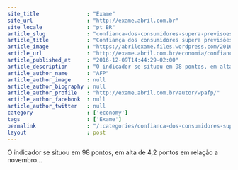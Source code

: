 ```yaml
---
site_title               : "Exame"
site_url                 : "http://exame.abril.com.br"
site_locale              : "pt_BR"
article_slug             : "confianca-dos-consumidores-supera-previsoes-em-dezembro-nos-eua"
article_title            : "Confiança dos consumidores supera previsões em dezembro nos EUA"
article_image            : "https://abrilexame.files.wordpress.com/2016/09/size_960_16_9_estados_unidos40.jpg?quality=70&strip=all&w=960"
article_url              : "http://exame.abril.com.br/economia/confianca-dos-consumidores-supera-previsoes-em-dezembro-nos-eua/"
article_published_at     : "2016-12-09T14:44:29-02:00"
article_description      : "O indicador se situou em 98 pontos, em alta de 4,2 pontos em relação a novembro..."
article_author_name      : "AFP"
article_author_image     : null
article_author_biography : null
article_author_profile   : "http://exame.abril.com.br/autor/wpafp/"
article_author_facebook  : null
article_author_twitter   : null
category                 : ['economy']
tags                     : ['Exame']
permalink                : "/:categories/confianca-dos-consumidores-supera-previsoes-em-dezembro-nos-eua/"
layout                   : post
---
```


O indicador se situou em 98 pontos, em alta de 4,2 pontos em relação a novembro...
